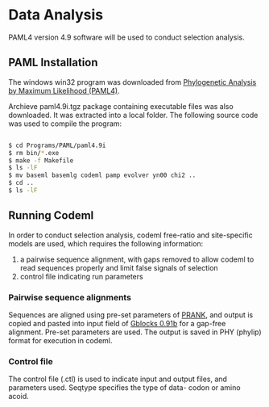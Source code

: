 # Data Analysis 

PAML4 version 4.9 software will be used to conduct selection analysis. 

## PAML Installation 

The windows win32 program was downloaded from [Phylogenetic Analysis by Maximum Likelihood (PAML4)](http://abacus.gene.ucl.ac.uk/software/paml.html).

Archieve paml4.9i.tgz package containing executable files was also downloaded. It was extracted into a local folder. The following source code was used to compile the program:

```sh

$ cd Programs/PAML/paml4.9i
$ rm bin/*.exe
$ make -f Makefile
$ ls -lF
$ mv baseml basemlg codeml pamp evolver yn00 chi2 ..
$ cd ..
$ ls -lF

```

## Running Codeml

In order to conduct selection analysis, codeml free-ratio and site-specific models are used, which requires the following information:
1. a pairwise sequence alignment, with gaps removed to allow codeml to read sequences properly and limit false signals of selection
2. control file indicating run parameters

### Pairwise sequence alignments

Sequences are aligned using pre-set parameters of [PRANK](https://www.ebi.ac.uk/Tools/msa/prank/), and output is copied and pasted into input field of [Gblocks 0.91b](http://phylogeny.lirmm.fr/phylo_cgi/one_task.cgi?task_type=gblocks&tab_index=2) for a gap-free alignment. Pre-set parameters are used. The output is saved in PHY (phylip) format for execution in codeml. 

### Control file

The control file (.ctl) is used to indicate input and output files, and parameters used. Seqtype specifies the type of data- codon or amino acoid. 











